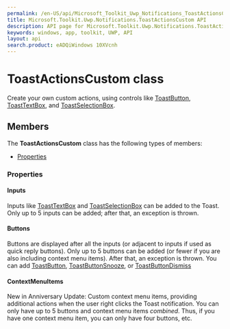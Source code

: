 ```yaml
---
permalink: /en-US/api/Microsoft_Toolkit_Uwp_Notifications_ToastActionsCustom.htm
title: Microsoft.Toolkit.Uwp.Notifications.ToastActionsCustom API 
description: API page for Microsoft.Toolkit.Uwp.Notifications.ToastActionsCustom
keywords: windows, app, toolkit, UWP, API
layout: api
search.product: eADQiWindows 10XVcnh
---
```



# ToastActionsCustom class

Create your own custom actions, using controls like [ToastButton](Microsoft_Toolkit_Uwp_Notifications_ToastButton.htm), [ToastTextBox](Microsoft_Toolkit_Uwp_Notifications_ToastTextBox.htm), and [ToastSelectionBox](Microsoft_Toolkit_Uwp_Notifications_ToastSelectionBox.htm).

## Members

The **ToastActionsCustom** class has the following types of members:

* [Properties](#Properties)

### Properties

#### Inputs

Inputs like [ToastTextBox](Microsoft_Toolkit_Uwp_Notifications_ToastTextBox.htm) and [ToastSelectionBox](Microsoft_Toolkit_Uwp_Notifications_ToastSelectionBox.htm) can be added to the Toast. Only up to 5 inputs can be added; after that, an exception is thrown.





#### Buttons

Buttons are displayed after all the inputs (or adjacent to inputs if used as quick reply buttons). Only up to 5 buttons can be added (or fewer if you are also including context menu items). After that, an exception is thrown. You can add [ToastButton](Microsoft_Toolkit_Uwp_Notifications_ToastButton.htm), [ToastButtonSnooze](Microsoft_Toolkit_Uwp_Notifications_ToastButtonSnooze.htm), or [ToastButtonDismiss](Microsoft_Toolkit_Uwp_Notifications_ToastButtonDismiss.htm)





#### ContextMenuItems

New in Anniversary Update: Custom context menu items, providing additional actions when the user right clicks the Toast notification. You can only have up to 5 buttons and context menu items *combined*. Thus, if you have one context menu item, you can only have four buttons, etc.




